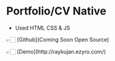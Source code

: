 # Portfolio/CV Native

- Used HTML CSS & JS

👉🏻 [Github](Coming Soon Open Source)
<p>👉🏻 [Demo](http://raykujan.ezyro.com/)<p>
